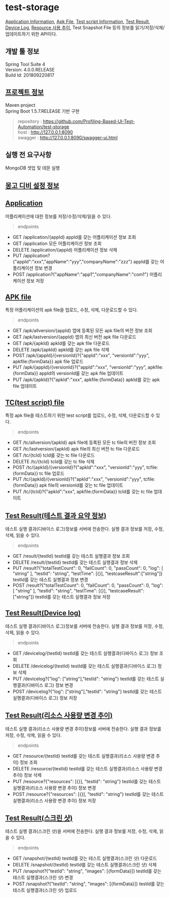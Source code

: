 # test-storage
[Application Information](https://github.com/Profiling-Based-UI-Test-Automation/test-storage/blob/master/src/main/java/teststorage/model/ApplicationInfo.java), [Apk File](https://github.com/Profiling-Based-UI-Test-Automation/test-storage/blob/master/src/main/java/teststorage/model/ApkInfo.java), [Test script Information](https://github.com/Profiling-Based-UI-Test-Automation/test-storage/blob/master/src/main/java/teststorage/model/TCInfo.java), [Test Result](https://github.com/Profiling-Based-UI-Test-Automation/test-storage/blob/master/src/main/java/teststorage/model/TestResult.java), [Device Log](https://github.com/Profiling-Based-UI-Test-Automation/test-storage/blob/master/src/main/java/teststorage/model/TestDeviceLogResult.java), [Resource 사용 추이](https://github.com/Profiling-Based-UI-Test-Automation/test-storage/blob/master/src/main/java/teststorage/model/TestResourceResult.java), Test Snapshot File 등의 정보를 읽기/저장/삭제/업데이트하기 위한 API이다.<br>

## 개발 툴 정보
Spring Tool Suite 4 <br>
Version: 4.0.0.RELEASE<br>
Build Id: 201809220817<br>

## [프로젝트 정보](https://github.com/Profiling-Based-UI-Test-Automation/test-storage/blob/development/pom.xml)
Maven project<br>
Spring Boot 1.5.7.RELEASE 기반 구현<br>
> repository : https://github.com/Profiling-Based-UI-Test-Automation/test-storage<br>
> host : http://127.0.0.1:8090<br>
> swagger : http://127.0.0.1:8090/swagger-ui.html<br>

## 실행 전 요구사항
MongoDB 셋업 및 데몬 실행<br>

## [몽고 디비 설정 정보](https://github.com/Profiling-Based-UI-Test-Automation/test-storage/blob/development/src/main/resources/application.properties)

## [Application](https://github.com/Profiling-Based-UI-Test-Automation/test-storage/blob/development/src/main/java/teststorage/controller/ApplicationController.java) <br>
어플리케이션에 대한 정보를 저장/수정/삭제/읽을 수 있다.<br>

> endpoints<br>
   * GET /application/{appId} appId를 갖는 어플리케이션 정보 조회<br>
   * GET /application 모든 어플리케이션 정보 조회<br>
   * DELETE /application/{appId} 어플리케이션 정보 삭제<br>
   * PUT /application?{"appId":"xxx","appName":"yyy","companyName":"zzz"} appId를 갖는 어플리케이션 정보 변경<br>
   * POST /application?{"appName":"app1","companyName":"com1"} 어플리케이션 정보 저장<br>

## [APK file](https://github.com/Profiling-Based-UI-Test-Automation/test-storage/blob/development/src/main/java/teststorage/controller/ApkController.java) <br>
특정 어플리케이션의 apk file을 업로드, 수정, 삭제, 다운로드할 수 있다.

> endpoints<br>
   * GET /apk/allversion/{appId} 앱에 등록된 모든 apk file의 버전 정보 조회<br>
   * GET /apk/lastversion/{appId} 앱의 최신 버전 apk file 다운로드<br>
   * GET /apk/{apkId} apkId를 갖는 apk file 다운로드 <br>
   * DELETE /apk/{apkId} apkId를 갖는 apk file 삭제<br>
   * POST /apk/{appId}/{versionId}?{"appId":"xxx", "versionId":"yyy", apkfile:{formData}} apk file 업로드<br>
   * PUT /apk/{appId}/{versionId}?{"appId":"xxx", "versionId":"yyy", apkfile:{formData}} appId의 versionId를 갖는 apk file 업데이트<br>
   * PUT /apk/{apkId}?{"apkId":"xxx", apkfile:{formData}} apkId를 갖는 apk file 업데이트

## [TC(test script) file](https://github.com/Profiling-Based-UI-Test-Automation/test-storage/blob/development/src/main/java/teststorage/controller/TCController.java) <br>
특정 apk file을 테스트하기 위한 test script를 업로드, 수정, 삭제, 다운로드할 수 있다.

> endpoints<br>
   * GET /tc/allversion/{apkId} apk file에 등록된 모든 tc file의 버전 정보 조회<br>
   * GET /tc/lastversion/{apkId} apk file의 최신 버전 tc file 다운로드<br>
   * GET /tc/{tcId} tcId를 갖는 tc file 다운로드 <br>
   * DELETE /tc/{tcId} tcId를 갖는 tc file 삭제<br>
   * POST /tc/{apkId}/{versionId}?{"apkId":"xxx", "versionId":"yyy", tcfile:{formData}} tc file 업로드<br>
   * PUT /tc/{apkId}/{versionId}?{"apkId":"xxx", "versionId":"yyy", tcfile:{formData}} apk file의 versionId를 갖는 tc file 업데이트<br>
   * PUT /tc/{tcId}?{"apkId":"xxx", apkfile:{formData}} tcId를 갖는 tc file 업데이트

## [Test Result(테스트 결과 요약 정보)](https://github.com/Profiling-Based-UI-Test-Automation/test-storage/blob/development/src/main/java/teststorage/controller/TestResultController.java)
테스트 실행 결과(디바이스 로그)정보를 서버에 전송한다. 실행 결과 정보를 저장, 수정, 삭제, 읽을 수 있다.

> endpoints<br>
   * GET /result/{testId} testId를 갖는 테스트 실행결과 정보 조회<br>
   * DELETE /result/{testId} testId를 갖는 테스트 실행결과 정보 삭제<br>
   * PUT /result?{"totalTestCount": 0, "failCount": 0, "passCount": 0,
          "log": [ "string" ], "testId": "string", "testTime": [{}], "testcaseResult":["string"]}
          testId를 갖는 테스트 실행결과 정보 변경<br>
   * POST /result?{"totalTestCount": 0, "failCount": 0, "passCount": 0,
          "log": [ "string" ], "testId": "string", "testTime": [{}], "testcaseResult":["string"]} 
          testId를 갖는 테스트 실행결과 정보 저장<br>

## [Test Result(Device log)](https://github.com/Profiling-Based-UI-Test-Automation/test-storage/blob/development/src/main/java/teststorage/controller/TestDeviceLogResultController.java)
테스트 실행 결과(디바이스 로그)정보를 서버에 전송한다. 실행 결과 정보를 저장, 수정, 삭제, 읽을 수 있다.

> endpoints<br>
   * GET /devicelog/{testId} testId를 갖는 테스트 실행결과(디바이스 로그) 정보 조회<br>
   * DELETE /devicelog/{testId} testId를 갖는 테스트 실행결과(디바이스 로그) 정보 삭제<br>
   * PUT /devicelog?{"log": ["string"],"testId": "string"} testId를 갖는 테스트 실행결과(디바이스 로그) 정보 변경<br>
   * POST /devicelog?{"log": ["string"],"testId": "string"} testId를 갖는 테스트 실행결과(디바이스 로그) 정보 저장<br>

## [Test Result(리소스 사용량 변경 추이)](https://github.com/Profiling-Based-UI-Test-Automation/test-storage/blob/development/src/main/java/teststorage/controller/TestResourceResultController.java)
테스트 실행 결과(리소스 사용량 변경 추이)정보를 서버에 전송한다. 실행 결과 정보를 저장, 수정, 삭제, 읽을 수 있다.

> endpoints<br>
   * GET /resource/{testId} testId를 갖는 테스트 실행결과(리소스 사용량 변경 추이) 정보 조회<br>
   * DELETE /resource/{testId} testId를 갖는 테스트 실행결과(리소스 사용량 변경 추이) 정보 삭제<br>
   * PUT /resource?{"resources": [{}], "testId": "string"} testId를 갖는 테스트 실행결과(리소스 사용량 변경 추이) 정보 변경<br>
   * POST /resource?{"resources": [{}], "testId": "string"} testId를 갖는 테스트 실행결과(리소스 사용량 변경 추이) 정보 저장<br>

## [Test Result(스크린 샷)](https://github.com/Profiling-Based-UI-Test-Automation/test-storage/blob/development/src/main/java/teststorage/controller/TestResultSnapshotController.java)
테스트 실행 결과(스크린 샷)을 서버에 전송한다. 실행 결과 정보를 저장, 수정, 삭제, 읽을 수 있다.

> endpoints<br>
   * GET /snapshot/{testId} testId를 갖는 테스트 실행결과(스크린 샷) 다운로드<br>
   * DELETE /snapshot/{testId} testId를 갖는 테스트 실행결과(스크린 샷) 삭제<br>
   * PUT /snapshot?{"testId": "string", "images": [{formData}]} testId를 갖는 테스트 실행결과(스크린 샷) 변경<br>
   * POST /snapshot?{"testId": "string", "images": [{formData}]} testId를 갖는 테스트 실행결과(스크린 샷) 업로드<br>













